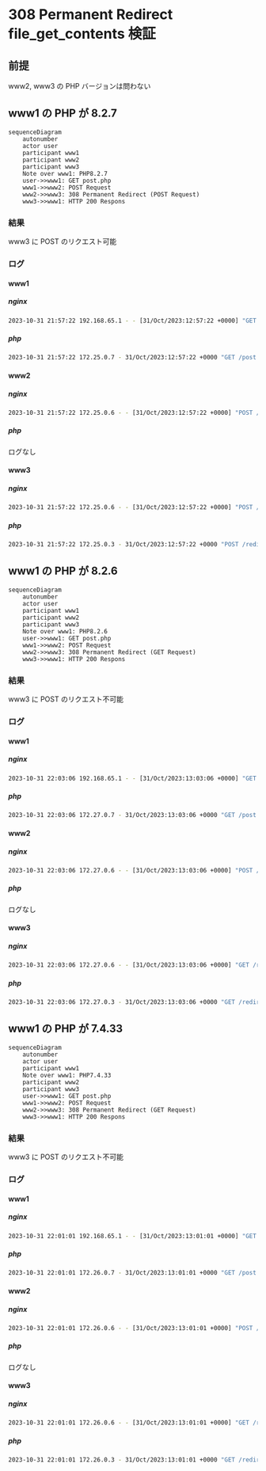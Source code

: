 # 308 Permanent Redirect file_get_contents 検証

## 前提

www2, www3 の PHP バージョンは問わない

## www1 の PHP が 8.2.7

```mermaid
sequenceDiagram
    autonumber
    actor user
    participant www1
    participant www2
    participant www3
    Note over www1: PHP8.2.7
    user->>www1: GET post.php
    www1->>www2: POST Request
    www2->>www3: 308 Permanent Redirect (POST Request)
    www3->>www1: HTTP 200 Respons
```

### 結果

www3 に POST のリクエスト可能

### ログ

#### www1

##### nginx

```sh
2023-10-31 21:57:22 192.168.65.1 - - [31/Oct/2023:12:57:22 +0000] "GET /post.php HTTP/1.1" 200 75427 "-" "Mozilla/5.0 (Macintosh; Intel Mac OS X 10_15_7) AppleWebKit/537.36 (KHTML, like Gecko) Chrome/118.0.0.0 Safari/537.36"
```

##### php

```sh
2023-10-31 21:57:22 172.25.0.7 - 31/Oct/2023:12:57:22 +0000 "GET /post.php" 200
```

#### www2

##### nginx

```sh
2023-10-31 21:57:22 172.25.0.6 - - [31/Oct/2023:12:57:22 +0000] "POST /redirect/dump.php HTTP/1.1" 308 171 "-" "-"
```

##### php

ログなし

#### www3

##### nginx

```sh
2023-10-31 21:57:22 172.25.0.6 - - [31/Oct/2023:12:57:22 +0000] "POST /redirect/dump.php HTTP/1.1" 200 75400 "-" "-"
```

##### php

```sh
2023-10-31 21:57:22 172.25.0.3 - 31/Oct/2023:12:57:22 +0000 "POST /redirect/dump.php" 200
```

## www1 の PHP が 8.2.6

```mermaid
sequenceDiagram
    autonumber
    actor user
    participant www1
    participant www2
    participant www3
    Note over www1: PHP8.2.6
    user->>www1: GET post.php
    www1->>www2: POST Request
    www2->>www3: 308 Permanent Redirect (GET Request)
    www3->>www1: HTTP 200 Respons
```

### 結果

www3 に POST のリクエスト不可能

### ログ

#### www1

##### nginx

```sh
2023-10-31 22:03:06 192.168.65.1 - - [31/Oct/2023:13:03:06 +0000] "GET /post.php HTTP/1.1" 200 74508 "-" "Mozilla/5.0 (Macintosh; Intel Mac OS X 10_15_7) AppleWebKit/537.36 (KHTML, like Gecko) Chrome/118.0.0.0 Safari/537.36"
```

##### php

```sh
2023-10-31 22:03:06 172.27.0.7 - 31/Oct/2023:13:03:06 +0000 "GET /post.php" 200
```

#### www2

##### nginx

```sh
2023-10-31 22:03:06 172.27.0.6 - - [31/Oct/2023:13:03:06 +0000] "POST /redirect/dump.php HTTP/1.1" 308 171 "-" "-"
```

##### php

ログなし

#### www3

##### nginx

```sh
2023-10-31 22:03:06 172.27.0.6 - - [31/Oct/2023:13:03:06 +0000] "GET /redirect/dump.php HTTP/1.1" 200 74481 "-" "-"
```

##### php

```sh
2023-10-31 22:03:06 172.27.0.3 - 31/Oct/2023:13:03:06 +0000 "GET /redirect/dump.php" 200
```

## www1 の PHP が 7.4.33

```mermaid
sequenceDiagram
    autonumber
    actor user
    participant www1
    Note over www1: PHP7.4.33
    participant www2
    participant www3
    user->>www1: GET post.php
    www1->>www2: POST Request
    www2->>www3: 308 Permanent Redirect (GET Request)
    www3->>www1: HTTP 200 Respons
```

### 結果

www3 に POST のリクエスト不可能

### ログ

#### www1

##### nginx

```sh
2023-10-31 22:01:01 192.168.65.1 - - [31/Oct/2023:13:01:01 +0000] "GET /post.php HTTP/1.1" 200 74508 "-" "Mozilla/5.0 (Macintosh; Intel Mac OS X 10_15_7) AppleWebKit/537.36 (KHTML, like Gecko) Chrome/118.0.0.0 Safari/537.36"
```

##### php

```sh
2023-10-31 22:01:01 172.26.0.7 - 31/Oct/2023:13:01:01 +0000 "GET /post.php" 200
```

#### www2

##### nginx

```sh
2023-10-31 22:01:01 172.26.0.6 - - [31/Oct/2023:13:01:01 +0000] "POST /redirect/dump.php HTTP/1.0" 308 171 "-" "-"
```

##### php

ログなし

#### www3

##### nginx

```sh
2023-10-31 22:01:01 172.26.0.6 - - [31/Oct/2023:13:01:01 +0000] "GET /redirect/dump.php HTTP/1.0" 200 74389 "-" "-"
```

##### php

```sh
2023-10-31 22:01:01 172.26.0.3 - 31/Oct/2023:13:01:01 +0000 "GET /redirect/dump.php" 200
```
